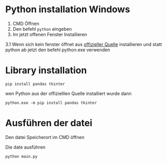 # Python installation Windows
1. CMD Öffnen
2. Den befehl ```python``` eingeben
3. Im jetzt offenen Fenster Installieren

3.1 Wenn sich kein fenster öffnet aus [offizieller Quelle](https://www.python.org) installieren und statt python ab jetzt den befehl python.exe verwenden

# Library installation
```
pip install pandas tkinter
```
wen Python aus der offizielllen Quelle installiert wurde dann
```
python.exe -m pip install pandas tkinter
```
# Ausführen der datei
Den datei Speicherort im CMD öffnen

Die date ausführen
```
python main.py
